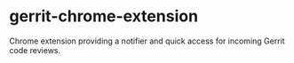 gerrit-chrome-extension
=======================

Chrome extension providing a notifier and quick access for incoming Gerrit code reviews.
